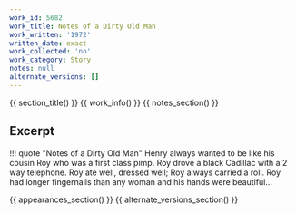 ```yaml
---
work_id: 5682
work_title: Notes of a Dirty Old Man
work_written: '1972'
written_date: exact
work_collected: 'no'
work_category: Story
notes: null
alternate_versions: []
---
```


{{ section_title() }}
{{ work_info() }}
{{ notes_section() }}
## Excerpt
!!! quote "Notes of a Dirty Old Man"
    Henry always wanted to be like his cousin Roy who was a first class pimp. Roy drove a black Cadillac with a 2 way telephone. Roy ate well, dressed well; Roy always carried a roll. Roy had longer fingernails than any woman and his hands were beautiful...

{{ appearances_section() }}
{{ alternate_versions_section() }}